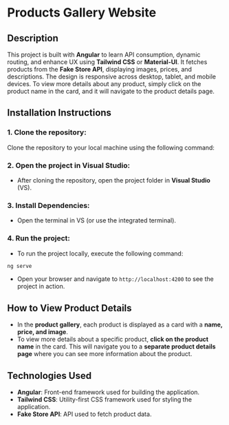 
# Products Gallery Website

## Description
This project is built with **Angular** to learn API consumption, dynamic routing, and enhance UX using **Tailwind CSS** or **Material-UI**. It fetches products from the **Fake Store API**, displaying images, prices, and descriptions. The design is responsive across desktop, tablet, and mobile devices. To view more details about any product, simply click on the product name in the card, and it will navigate to the product details page.

## Installation Instructions

### 1. Clone the repository:
   Clone the repository to your local machine using the following command:
   

### 2. Open the project in Visual Studio:
   - After cloning the repository, open the project folder in **Visual Studio** (VS).

### 3. Install Dependencies:
   - Open the terminal in VS (or use the integrated terminal).
   

### 4. Run the project:
   - To run the project locally, execute the following command:
   ```bash
   ng serve
   ```
   - Open your browser and navigate to `http://localhost:4200` to see the project in action.

## How to View Product Details
- In the **product gallery**, each product is displayed as a card with a **name, price, and image**.
- To view more details about a specific product, **click on the product name** in the card. This will navigate you to a **separate product details page** where you can see more information about the product.

## Technologies Used
- **Angular**: Front-end framework used for building the application.
- **Tailwind CSS**: Utility-first CSS framework used for styling the application.
- **Fake Store API**: API used to fetch product data.
